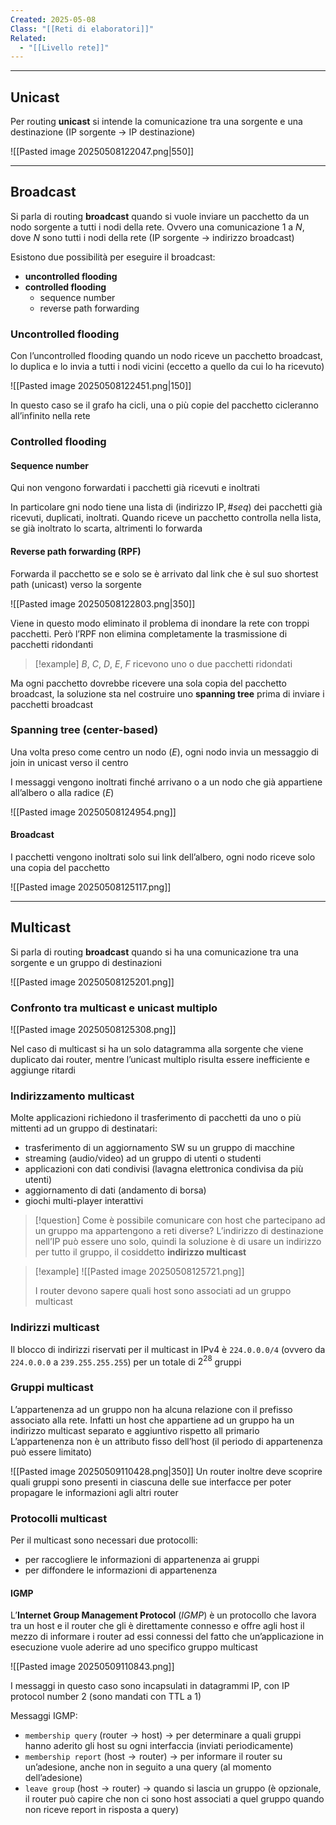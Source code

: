 ```yaml
---
Created: 2025-05-08
Class: "[[Reti di elaboratori]]"
Related:
  - "[[Livello rete]]"
---
```

---
## Unicast
Per routing **unicast** si intende la comunicazione tra una sorgente e una destinazione (IP sorgente → IP destinazione)

![[Pasted image 20250508122047.png|550]]

---
## Broadcast
Si parla di routing **broadcast** quando si vuole inviare un pacchetto da un nodo sorgente a tutti i nodi della rete. Ovvero una comunicazione $1$ a $N$, dove $N$ sono tutti i nodi della rete (IP sorgente → indirizzo broadcast)

Esistono due possibilità per eseguire il broadcast:
- **uncontrolled flooding**
- **controlled flooding**
	- sequence number
	- reverse path forwarding

### Uncontrolled flooding
Con l’uncontrolled flooding quando un nodo riceve un pacchetto broadcast, lo duplica e lo invia a tutti i nodi vicini (eccetto a quello da cui lo ha ricevuto)

![[Pasted image 20250508122451.png|150]]

In questo caso se il grafo ha cicli, una o più copie del pacchetto cicleranno all’infinito nella rete

### Controlled flooding
#### Sequence number
Qui non vengono forwardati i pacchetti già ricevuti e inoltrati

In particolare gni nodo tiene una lista di $(\text{indirizzo IP}, \#seq)$ dei pacchetti già ricevuti, duplicati, inoltrati. Quando riceve un pacchetto controlla nella lista, se già inoltrato lo scarta, altrimenti lo forwarda

#### Reverse path forwarding (RPF)
Forwarda il pacchetto se e solo se è arrivato dal link che è sul suo shortest path (unicast) verso la sorgente

![[Pasted image 20250508122803.png|350]]

Viene in questo modo eliminato il problema di inondare la rete con troppi pacchetti. Però l’RPF non elimina completamente la trasmissione di pacchetti ridondanti

>[!example]
>$B$, $C$, $D$, $E$, $F$ ricevono uno o due pacchetti ridondati

Ma ogni pacchetto dovrebbe ricevere una sola copia del pacchetto broadcast, la soluzione sta nel costruire uno **spanning tree** prima di inviare i pacchetti broadcast

### Spanning tree (center-based)
Una volta preso come centro un nodo ($E$), ogni nodo invia un messaggio di join in unicast verso il centro

I messaggi vengono inoltrati finché arrivano o a un nodo che già appartiene all’albero o alla radice ($E$)

![[Pasted image 20250508124954.png]]

#### Broadcast
I pacchetti vengono inoltrati solo sui link dell’albero, ogni nodo riceve solo una copia del pacchetto

![[Pasted image 20250508125117.png]]

---
## Multicast
Si parla di routing **broadcast** quando si ha una comunicazione tra una sorgente e un gruppo di destinazioni

![[Pasted image 20250508125201.png]]

### Confronto tra multicast e unicast multiplo
![[Pasted image 20250508125308.png]]

Nel caso di multicast si ha un solo datagramma alla sorgente che viene duplicato dai router, mentre l’unicast multiplo risulta essere inefficiente e aggiunge ritardi

### Indirizzamento multicast
Molte applicazioni richiedono il trasferimento di pacchetti da uno o più mittenti ad un gruppo di destinatari:
- trasferimento di un aggiornamento SW su un gruppo di macchine
- streaming (audio/video) ad un gruppo di utenti o studenti
- applicazioni con dati condivisi (lavagna elettronica condivisa da più utenti)
- aggiornamento di dati (andamento di borsa)
- giochi multi-player interattivi

>[!question] Come è possibile comunicare con host che partecipano ad un gruppo ma appartengono a reti diverse?
>L’indirizzo di destinazione nell’IP può essere uno solo, quindi la soluzione è di usare un indirizzo per tutto il gruppo, il cosiddetto **indirizzo multicast**

>[!example]
>![[Pasted image 20250508125721.png]]
>
>I router devono sapere quali host sono associati ad un gruppo multicast

### Indirizzi multicast
Il blocco di indirizzi riservati per il multicast in IPv4 è `224.0.0.0/4` (ovvero da `224.0.0.0` a `239.255.255.255`) per un totale di $2^{28}$ gruppi

### Gruppi multicast
L’appartenenza ad un gruppo non ha alcuna relazione con il prefisso associato alla rete. Infatti un host che appartiene ad un gruppo ha un indirizzo multicast separato e aggiuntivo rispetto all primario
L’appartenenza non è un attributo fisso dell’host (il periodo di appartenenza può essere limitato)

![[Pasted image 20250509110428.png|350]]
Un router inoltre deve scoprire quali gruppi sono presenti in ciascuna delle sue interfacce per poter propagare le informazioni agli altri router

### Protocolli multicast
Per il multicast sono necessari due protocolli:
- per raccogliere le informazioni di appartenenza ai gruppi
- per diffondere le informazioni di appartenenza

#### IGMP
L’**Internet Group Management Protocol** (*IGMP*) è un protocollo che lavora tra un host e il router che gli è direttamente connesso e offre agli host il mezzo di informare i router ad essi connessi del fatto che un’applicazione in esecuzione vuole aderire ad uno specifico gruppo multicast

![[Pasted image 20250509110843.png]]

I messaggi in questo caso sono incapsulati in datagrammi IP, con IP protocol number 2 (sono mandati con TTL a 1)

Messaggi IGMP:
- `membership query` ($\text{router}\to \text{host}$) → per determinare a quali gruppi hanno aderito gli host su ogni interfaccia (inviati periodicamente)
- `membership report` ($\text{host}\to \text{router}$) → per informare il router su un’adesione, anche non in seguito a una query (al momento dell’adesione)
- `leave group` ($\text{host}\to \text{router}$) → quando si lascia un gruppo (è opzionale, il router può capire che non ci sono host associati a quel gruppo quando non riceve report in risposta a query)


